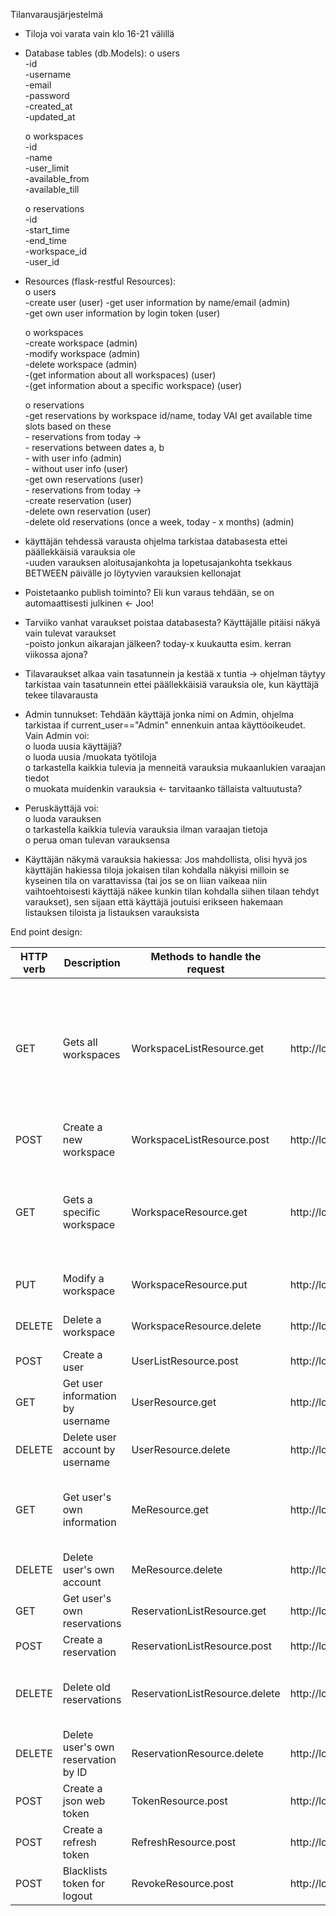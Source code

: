 Tilanvarausjärjestelmä

-	Tiloja voi varata vain klo 16-21 välillä

-	Database tables (db.Models):
    o   users  
        -id  
        -username  
        -email  
        -password  
        -created_at  
        -updated_at  
        
    o	workspaces  
        -id  
        -name  
        -user_limit  
        -available_from  
        -available_till  
        
    o	reservations  
        -id  
        -start_time  
        -end_time  
        -workspace_id  
        -user_id  

-   Resources (flask-restful Resources):  
    o   users  
        -create user (user) 
        -get user information by name/email (admin)  
        -get own user information by login token (user)  

    o   workspaces  
        -create workspace (admin)  
        -modify workspace (admin)  
        -delete workspace (admin)  
        -(get information about all workspaces) (user)  
        -(get information about a specific workspace) (user)  

    o   reservations  
        -get reservations by workspace id/name, today VAI get available time slots based on these  
            - reservations from today ->  
            - reservations between dates a, b  
            - with user info (admin)  
            - without user info (user)  
        -get own reservations (user)  
            - reservations from today ->  
        -create reservation (user)  
        -delete own reservation (user)  
        -delete old reservations (once a week, today - x months) (admin)  



-	käyttäjän tehdessä varausta ohjelma tarkistaa databasesta ettei päällekkäisiä varauksia ole  
        -uuden varauksen aloitusajankohta ja lopetusajankohta tsekkaus BETWEEN päivälle jo löytyvien varauksien kellonajat

-	Poistetaanko publish toiminto? Eli kun varaus tehdään, se on automaattisesti julkinen <- Joo!  

-	Tarviiko vanhat varaukset poistaa databasesta? Käyttäjälle pitäisi näkyä vain tulevat varaukset  
        -poisto jonkun aikarajan jälkeen? today-x kuukautta esim. kerran viikossa ajona?

-	Tilavaraukset alkaa vain tasatunnein ja kestää x tuntia -> ohjelman täytyy tarkistaa vain tasatunnein ettei päällekkäisiä varauksia ole, kun käyttäjä tekee tilavarausta 

- Admin tunnukset: Tehdään käyttäjä jonka nimi on Admin, ohjelma tarkistaa if current_user=="Admin" ennenkuin antaa käyttöoikeudet. Vain Admin voi:  
    o   luoda uusia käyttäjiä?  
    o   luoda uusia /muokata työtiloja  
    o   tarkastella kaikkia tulevia ja menneitä varauksia mukaanlukien varaajan tiedot  
    o   muokata muidenkin varauksia <- tarvitaanko tällaista valtuutusta?  

- Peruskäyttäjä voi:  
    o   luoda varauksen  
    o   tarkastella kaikkia tulevia varauksia ilman varaajan tietoja  
    o   perua oman tulevan varauksensa  

- Käyttäjän näkymä varauksia hakiessa: Jos mahdollista, olisi hyvä jos käyttäjän hakiessa tiloja jokaisen tilan kohdalla näkyisi milloin se kyseinen tila on varattavissa (tai jos se on liian vaikeaa niin vaihtoehtoisesti käyttäjä näkee kunkin tilan kohdalla siihen tilaan tehdyt varaukset), sen sijaan että käyttäjä joutuisi erikseen hakemaan listauksen tiloista ja listauksen varauksista


End point design:

| HTTP verb |                Description                 |   Methods to handle the request   |                          URL                           |                          Comments                     | Done |
|-|-|-|-|-|-|
| GET | Gets all workspaces | WorkspaceListResource.get | http://localhost:5000/workspaces | Workspaces include information about reservations made to them. Admin also sees the users who made the reservations |  |
| POST | Create a new workspace | WorkspaceListResource.post | http://localhost:5000/workspaces | Only accessible by Admin |  |
| GET | Gets a specific workspace | WorkspaceResource.get | http://localhost:5000/workspaces/<string:workspace_name> | Includes reservation info. Admin also sees info about the user who made the reservation |  |
| PUT | Modify a workspace | WorkspaceResource.put | http://localhost:5000/workspaces/<string:workspace_name> | Only accessible by Admin |  |
| DELETE | Delete a workspace | WorkspaceResource.delete | http://localhost:5000/workspaces/<string:workspace_name> | Only accessible by Admin |  |
| POST | Create a user | UserListResource.post | http://localhost:5000/users |  |  |
| GET | Get user information by username | UserResource.get | http://localhost:5000/users/<string:username> | Only accessible by Admin |  |
| DELETE | Delete user account by username | UserResource.delete | http://localhost:5000/users/<string:username> | Only accessible by Admin |  |
| GET | Get user's own information | MeResource.get | http://localhost:5000/me | Gets username, email, future reservations made by user |  |
| DELETE | Delete user's own account | MeResource.delete | http://localhost:5000/me | Delete user's own account |  |
| GET | Get user's own reservations | ReservationListResource.get | http://localhost:5000/reservations |  |  |
| POST | Create a reservation | ReservationListResource.post | http://localhost:5000/reservations |  |  |
| DELETE | Delete old reservations | ReservationListResource.delete | http://localhost:5000/reservations | Automatically deletes old reservations once a week (optional) |  |
| DELETE | Delete user's own reservation by ID | ReservationResource.delete | http://localhost:5000/reservations/<int:reservation_id> |  |  |
| POST | Create a json web token | TokenResource.post | http://localhost:5000/token |  | X |
| POST | Create a refresh token | RefreshResource.post | http://localhost:5000/refresh |  | X |
| POST | Blacklists token for logout | RevokeResource.post | http://localhost:5000/revoke |  | X |
